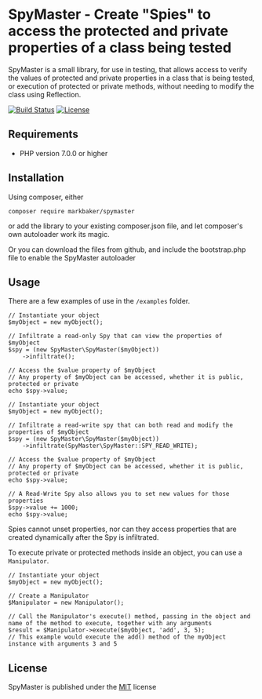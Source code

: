 # SpyMaster - Create "Spies" to access the protected and private properties of a class being tested 
SpyMaster is a small library, for use in testing, that allows access to verify the values of protected and private properties in a class that is being tested, or execution of protected or private methods, without needing to modify the class using Reflection.

[![Build Status](https://github.com/MarkBaker/SpyMaster/workflows/main/badge.svg)](https://github.com/MarkBaker/SpyMaster/actions)
[![License](https://img.shields.io/github/license/PHPOffice/PhpSpreadsheet)](https://packagist.org/packages/markbaker/spymaster)

## Requirements
 * PHP version 7.0.0 or higher


## Installation

Using composer, either

```
composer require markbaker/spymaster
```
or add the library to your existing composer.json file, and let composer's own autoloader work its magic.

Or you can download the files from github, and include the bootstrap.php file to enable the SpyMaster autoloader


## Usage

There are a few examples of use in the `/examples` folder.

```
// Instantiate your object
$myObject = new myObject();

// Infiltrate a read-only Spy that can view the properties of $myObject 
$spy = (new SpyMaster\SpyMaster($myObject))
    ->infiltrate();

// Access the $value property of $myObject
// Any property of $myObject can be accessed, whether it is public, protected or private
echo $spy->value;
```


```
// Instantiate your object
$myObject = new myObject();

// Infiltrate a read-write spy that can both read and modify the properties of $myObject 
$spy = (new SpyMaster\SpyMaster($myObject))
    ->infiltrate(SpyMaster\SpyMaster::SPY_READ_WRITE);

// Access the $value property of $myObject
// Any property of $myObject can be accessed, whether it is public, protected or private
echo $spy->value;

// A Read-Write Spy also allows you to set new values for those properties
$spy->value += 1000;
echo $spy->value;
```

Spies cannot unset properties, nor can they access properties that are created dynamically after the Spy is infiltrated.

To execute private or protected methods inside an object, you can use a `Manipulator`.

```
// Instantiate your object
$myObject = new myObject();

// Create a Manipulator
$Manipulator = new Manipulator();

// Call the Manipulator's execute() method, passing in the object and name of the method to execute, together with any arguments
$result = $Manipulator->execute($myObject, 'add', 3, 5);
// This example would execute the add() method of the myObject instance with arguments 3 and 5

```

## License
SpyMaster is published under the [MIT](https://github.com/MarkBaker/SpyMaster/blob/master/license.md) license

